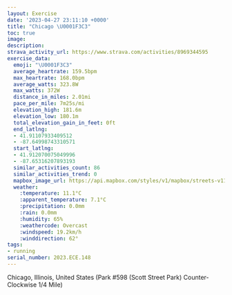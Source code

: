 ```yaml
---
layout: Exercise
date: '2023-04-27 23:11:10 +0000'
title: "Chicago \U0001F3C3"
toc: true
image:
description:
strava_activity_url: https://www.strava.com/activities/8969344595
exercise_data:
  emoji: "\U0001F3C3"
  average_heartrate: 159.5bpm
  max_heartrate: 168.0bpm
  average_watts: 323.8W
  max_watts: 372W
  distance_in_miles: 2.01mi
  pace_per_mile: 7m25s/mi
  elevation_high: 181.6m
  elevation_low: 180.1m
  total_elevation_gain_in_feet: 0ft
  end_latlng:
  - 41.91107933409512
  - -87.64998743310571
  start_latlng:
  - 41.912070075049996
  - -87.65316207893193
  similar_activities_count: 86
  similar_activities_trend: 0
  mapbox_image_url: https://api.mapbox.com/styles/v1/mapbox/streets-v11/static/path-5+787af2-1.0(e%7Bx~Fdl~uOEiBK%5DZo%40bAaB%5Ew%40Na%40Js%40CmADIBO%3FyB%60%40GFEKo%40Bi%40CcEEq%40%40eCCc%40NaDCkCGY%3FWV%5B%5EQx%40BHBBL%40f%40CnD%40b%40DNLRXPV%40hAAXGNMJWDU%40_AEeBCYIYOQYIeA%3Fc%40FIHS%5CERC%5EBpCBVJVVPVDrAGXIRUDS%40qBI_BQ%5DKKKEmA%3FYBMDKJQh%40CZBfAAl%40Bv%40DLLRRJRDjACRETOJSF%5BAmBEcAKg%40OOSGyAD%5DHS%5CEVA%60AD~BBLLRNJJBvACPEPIT_%40BQA%7BBE%7D%40I%5DMQSI%7B%40EkA%3FQCOKaAFi%40AG%40CBAj%40Dx%40Ah%40JnBGxABfBCdCDr%40FrG%3FFi%40C),pin-s-s+e5b22e(-87.65139,41.91171),pin-s-f+89ae00(-87.64816000000002,41.91103000000001)/auto/800x800?access_token=pk.eyJ1Ijoiam9zaGJlY2ttYW4iLCJhIjoiY205eWR2aDd1MWZ6djJrbXc4a3M0bWZleiJ9.XiG9OWkNcZk2QzjJbxLB4A
  weather:
    :temperature: 11.1°C
    :apparent_temperature: 7.1°C
    :precipitation: 0.0mm
    :rain: 0.0mm
    :humidity: 65%
    :weathercode: Overcast
    :windspeed: 19.2km/h
    :winddirection: 62°
tags:
- running
serial_number: 2023.ECE.148
---
```

Chicago, Illinois, United States (Park #598 (Scott Street Park) Counter-Clockwise 1/4 Mile)
